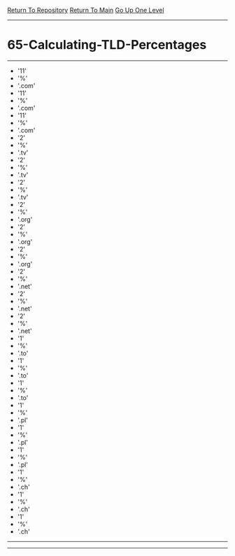 [Return To Repository](https://github.com/DigitalWarrior/piholeparser/)
[Return To Main](https://github.com/DigitalWarrior/piholeparser/blob/master/RecentRunLogs/Mainlog.md)
[Go Up One Level](https://github.com/DigitalWarrior/piholeparser/blob/master/RecentRunLogs/TopLevelScripts/.md)
____________________________________
# 65-Calculating-TLD-Percentages
________________________________________________
* '11'
* '%'
* '.com'
* '11'
* '%'
* '.com'
* '11'
* '%'
* '.com'
* '2'
* '%'
* '.tv'
* '2'
* '%'
* '.tv'
* '2'
* '%'
* '.tv'
* '2'
* '%'
* '.org'
* '2'
* '%'
* '.org'
* '2'
* '%'
* '.org'
* '2'
* '%'
* '.net'
* '2'
* '%'
* '.net'
* '2'
* '%'
* '.net'
* '1'
* '%'
* '.to'
* '1'
* '%'
* '.to'
* '1'
* '%'
* '.to'
* '1'
* '%'
* '.pl'
* '1'
* '%'
* '.pl'
* '1'
* '%'
* '.pl'
* '1'
* '%'
* '.ch'
* '1'
* '%'
* '.ch'
* '1'
* '%'
* '.ch'
________________________________________________
________________________________________________
